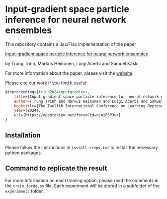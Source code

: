 # Input-gradient space particle inference for neural network ensembles

This repository contains a Jax/Flax implementation of the paper

[Input-gradient space particle inference for neural network ensembles](https://openreview.net/forum?id=nLWiR5P3wr)

by Trung Trinh, Markus Heinonen, Luigi Acerbi and Samuel Kaski

For more information about the paper, please visit the [website](https://aaltopml.github.io/FoRDE/).

Please cite our work if you find it useful:

```bibtex
@inproceedings{trinh2024inputgradient,
    title={Input-gradient space particle inference for neural network ensembles},
    author={Trung Trinh and Markus Heinonen and Luigi Acerbi and Samuel Kaski},
    booktitle={The Twelfth International Conference on Learning Representations},
    year={2024},
    url={https://openreview.net/forum?id=nLWiR5P3wr}
}
```

## Installation

Please follow the instructions in `install_steps.txt` to install the necessary python packages.

## Command to replicate the result

For more information on each training option, please read the comments in the `train_forde.py` file.
Each experiment will be stored in a subfolder of the `experiments` folder.
